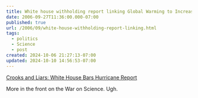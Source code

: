 ```yaml
---
title: White house withholding report linking Global Warming to Increase in Hurricanes
date: 2006-09-27T11:36:00.000-07:00
published: true
url: /2006/09/white-house-withholding-report-linking.html
tags:
  - politics
  - Science
  - post
created: 2024-10-06 21:27:13-07:00
updated: 2024-10-10 14:56:53-07:00
---
```


[Crooks and Liars: White House Bars Hurricane Report](http://www.crooksandliars.com/2006/09/26/white-house-bars-hurricane-report/ "Crooks and Liars: White House Bars Hurricane Report")  
  
More in the front on the War on Science. Ugh.